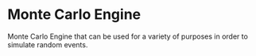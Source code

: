 # Monte Carlo Engine
Monte Carlo Engine that can be used for a variety of purposes in order to simulate random events.
